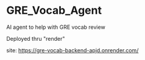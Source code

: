# GRE_Vocab_Agent
AI agent to help with GRE vocab review

Deployed thru "render"

site:
https://gre-vocab-backend-apjd.onrender.com/


